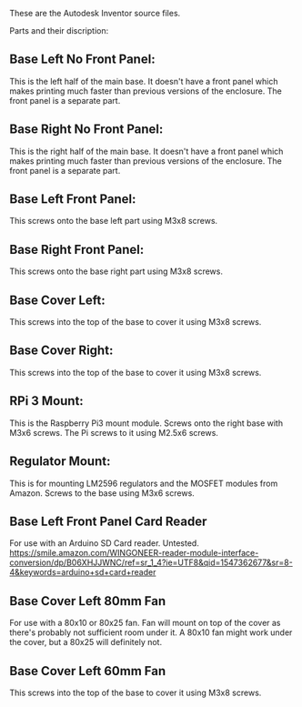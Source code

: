 These are the Autodesk Inventor source files.

Parts and their discription:

## Base Left No Front Panel:
This is the left half of the main base. It doesn't have a front panel which makes printing much faster than previous versions of the enclosure.  The front panel is a separate part.

## Base Right No Front Panel:
This is the right half of the main base. It doesn't have a front panel which makes printing much faster than previous versions of the enclosure.  The front panel is a separate part.

## Base Left Front Panel:
This screws onto the base left part using M3x8 screws.  

## Base Right Front Panel:
This screws onto the base right part using M3x8 screws.  

## Base Cover Left:
This screws into the top of the base to cover it using M3x8 screws.

## Base Cover Right:
This screws into the top of the base to cover it using M3x8 screws.

## RPi 3 Mount:
This is the Raspberry Pi3 mount module.  Screws onto the right base with M3x6 screws.  The Pi screws to it using M2.5x6 screws.

## Regulator Mount: 
This is for mounting LM2596 regulators and the MOSFET modules from Amazon.  Screws to the base using M3x6 screws.

## Base Left Front Panel Card Reader
For use with an Arduino SD Card reader.  Untested.
https://smile.amazon.com/WINGONEER-reader-module-interface-conversion/dp/B06XHJJWNC/ref=sr_1_4?ie=UTF8&qid=1547362677&sr=8-4&keywords=arduino+sd+card+reader

## Base Cover Left 80mm Fan
For use with a 80x10 or 80x25 fan.  Fan will mount on top of the cover as there's probably not sufficient room under it.  A 80x10 fan might work under the cover, but a 80x25 will definitely not.

## Base Cover Left 60mm Fan
This screws into the top of the base to cover it using M3x8 screws.
